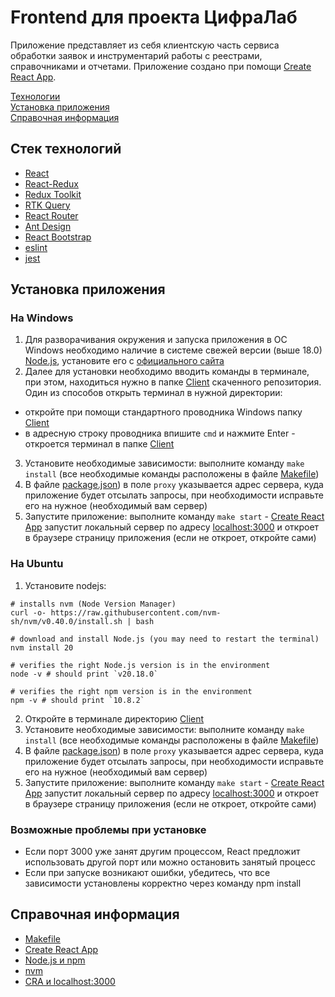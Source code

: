 # Frontend  для проекта ЦифраЛаб
Приложение представляет из себя клиентскую часть сервиса обработки заявок и инструментарий работы с реестрами, справочниками и отчетами.
Приложение создано при помощи [Create React App](https://create-react-app.dev/).

[Технологии](#technology)  
[Установка приложения](#install)    
[Справочная информация](#inform)    

<a name="technology"><h2>Стек технологий</h2></a>
- [React](https://ru.legacy.reactjs.org/)
- [React-Redux](https://react-redux.js.org/)
- [Redux Toolkit](https://redux-toolkit.js.org/)
- [RTK Query](https://redux-toolkit.js.org/rtk-query/overview)
- [React Router](https://reactrouter.com/en/main)
- [Ant Design](https://ant.design/components/overview)
- [React Bootstrap](https://react-bootstrap.netlify.app/)
- [eslint](https://eslint.org/)
- [jest](https://jestjs.io/ru/docs/tutorial-react)

<a name="install"><h2>Установка приложения</h2></a>
### На Windows
1) Для разворачивания окружения и запуска приложения в ОС Windows необходимо наличие в системе свежей версии (выше 18.0) [Node.js](https://nodejs.org/en), установите его с [официального сайта](https://nodejs.org/en) 
2) Далее для установки необходимо вводить команды в терминале, при этом, находиться нужно в папке [Client](./src/Client) скаченного репозитория. Один из способов открыть терминал в нужной директории: 
- откройте при помощи стандартного проводника Windows папку [Client](./src/Client)
- в адресную строку проводника впишите `cmd` и нажмите Enter - откроется терминал в папке [Client](./src/Client)
3) Установите необходимые зависимости: выполните команду `make install` (все необходимые команды расположены в файле [Makefile](./src/Client/Makefile))
4) В файле [package.json](./src/Client/package.json)) в поле `proxy` указывается адрес сервера, куда приложение будет отсылать запросы, при необходимости исправьте его на нужное (необходимый вам сервер)
5) Запустите приложение: выполните команду `make start` - [Create React App](https://create-react-app.dev/) запустит локальный сервер по адресу [localhost:3000](url) и откроет в браузере страницу приложения (если не откроет, откройте сами)


### На Ubuntu
1) Установите nodejs:
```
# installs nvm (Node Version Manager)
curl -o- https://raw.githubusercontent.com/nvm-sh/nvm/v0.40.0/install.sh | bash

# download and install Node.js (you may need to restart the terminal)
nvm install 20

# verifies the right Node.js version is in the environment
node -v # should print `v20.18.0`

# verifies the right npm version is in the environment
npm -v # should print `10.8.2`
```
2) Откройте в терминале директорию [Client](./src/Client)
3) Установите необходимые зависимости: выполните команду `make install` (все необходимые команды расположены в файле [Makefile](./src/Client/Makefile))
4) В файле [package.json](./src/Client/package.json)) в поле `proxy` указывается адрес сервера, куда приложение будет отсылать запросы, при необходимости исправьте его на нужное (необходимый вам сервер)
5) Запустите приложение: выполните команду `make start` - [Create React App](https://create-react-app.dev/) запустит локальный сервер по адресу [localhost:3000](url) и откроет в браузере страницу приложения (если не откроет, откройте сами)

### Возможные проблемы при установке
- Если порт 3000 уже занят другим процессом, React предложит использовать другой порт или можно остановить занятый процесс
- Если при запуске возникают ошибки, убедитесь, что все зависимости установлены корректно через команду npm install

<a name="inform"><h2>Справочная информация</h2></a>
- [Makefile](https://guides.hexlet.io/ru/makefile-as-task-runner/)
- [Create React App](https://create-react-app.dev/)
- [Node.js и npm](https://habr.com/ru/articles/243335/)
- [nvm](https://habr.com/ru/companies/timeweb/articles/541452/)
- [CRA и localhost:3000](https://ru.w3docs.com/quiz/question/AQN0AN==#:~:text=%D0%9F%D0%BE%20%D1%83%D0%BC%D0%BE%D0%BB%D1%87%D0%B0%D0%BD%D0%B8%D1%8E%20Create%2DReact%2DApp,%D0%B2%D0%B0%D1%88%D0%B5%20%D0%BF%D1%80%D0%B8%D0%BB%D0%BE%D0%B6%D0%B5%D0%BD%D0%B8%D0%B5%2C%20%D1%81%D0%BB%D1%83%D1%88%D0%B0%D0%B5%D1%82%20%D0%BF%D0%BE%D1%80%D1%82%203000.)